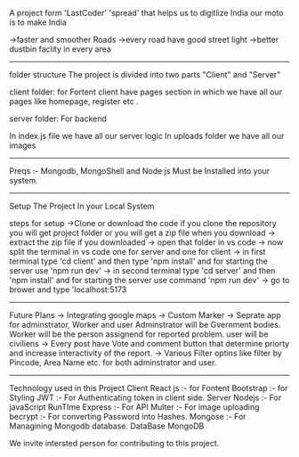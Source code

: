 A project form 'LastCoder' 'spread' that helps us to digitlize India 
 our moto is to make India 

 ->faster and smoother Roads
 ->every road have good street light
 ->better dustbin faclity in every area 

--------------------------------------------------------------------------------
 folder structure
 The project is divided into two parts "Client" and "Server"

 client folder: for Fortent
 client have pages section in which we have all our pages like homepage, register etc .

 server folder: For backend

 In index.js file we have all our server logic
 In uploads folder we have all our images


-------------------------------------------------------------------------------------

Preqs :-
Mongodb, MongoShell and Node js Must be Installed into your system.
 

------------------------------------------------------------------------------------


Setup The Project In your Local System

steps for setup
->Clone or  download the code 
    if you clone the repository you will get project folder or
     you will get a zip file when you download
-> extract the zip file if you downloaded
-> open that folder in vs code 
-> now split the terminal in vs code one for server and one for client
-> in first terminal type 'cd client' and then type  'npm install' and for starting the server use 'npm run dev'
-> in second terminal type 'cd server' and then 'npm install' and for starting the server use command 'npm run dev'
-> go to brower and type 'localhost:5173

--------------------------------------------------------------------------------------

Future Plans
-> Integrating google maps
->  Custom Marker
-> Seprate app for adminstrator, Worker and user
    Adminstrator will be Gvernment bodies.
    Worker will be the person assignend for reported problem.
    user will be civiliens
-> Every post have Vote and comment button that determine priorty and increase interactivity 
   of the report.
-> Various Filter optins like filter by Pincode, Area Name etc. for both adminstrator and user.

--------------------------------------------------------------------------------------


Technology used in this Project
Client
    React js :- for Fontent
    Bootstrap :- for Styling
    JWT :- For Authenticating token in client side.
Server
    Nodejs :- For javaScript RunTIme
    Express :- For API
    Multer :- For image uploading
    becrypt :- For converting Password into Hashes.
    Mongose :- For Managining Mongodb database.
DataBase
    MongoDB



We invite intersted person for contributing to this project. 

